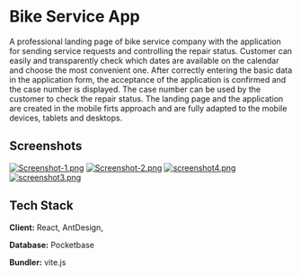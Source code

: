 
# Bike Service App

A professional landing page of bike service company with 
the application for sending service requests and controlling the repair status. 
Customer can easily and transparently check which dates are available on the calendar 
and choose the most convenient one. After correctly entering the basic data 
in the application form, the acceptance of the application is confirmed and 
the case number is displayed. The case number can be used by the customer 
to check the repair status. The landing page and the application are created in the mobile firts approach 
and are fully adapted to the mobile devices, tablets and desktops.


## Screenshots

[![Screenshot-1.png](https://i.postimg.cc/3N7HTYcf/Screenshot-from-2022-07-30-07-01-22.png)](https://postimg.cc/G8MfPwrv)
[![Screenshot-2.png](https://i.postimg.cc/9MyjKrJq/Screenshot-from-2022-07-30-07-01-14.png)](https://postimg.cc/626SG5s9)
[![screenshot4.png](https://i.postimg.cc/2j7SqRSd/screenshot4.png)](https://postimg.cc/kDDmZH8D)
[![screenshot3.png](https://i.postimg.cc/jd8qXHNL/screenshot3.png)](https://postimg.cc/BXKGZ1m0)


## Tech Stack

**Client:** React, AntDesign,

**Database:** Pocketbase

**Bundler:** vite.js

